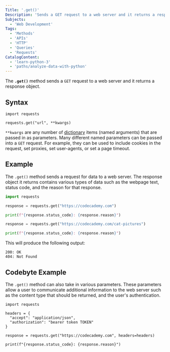 ```yaml
---
Title: '.get()'
Description: 'Sends a GET request to a web server and it returns a response object.'
Subjects:
  - 'Web Development'
Tags:
  - 'Methods'
  - 'APIs'
  - 'HTTP'
  - 'Queries'
  - 'Requests'
CatalogContent:
  - 'learn-python-3'
  - 'paths/analyze-data-with-python'
---
```


The **`.get()`** method sends a `GET` request to a web server and it returns a response object.

## Syntax

```pseudo
import requests

requests.get("url", **kwargs)
```

`**kwargs` are any number of [dictionary](https://www.codecademy.com/resources/docs/python/dictionaries) items (named arguments) that are passed in as parameters. Many different named parameters can be passed into a `GET` request. For example, they can be used to include cookies in the request, set proxies, set user-agents, or set a page timeout.

## Example

The `.get()` method sends a request for data to a web server. The response object it returns contains various types of data such as the webpage text, status code, and the reason for that response.

```py
import requests

response = requests.get("https://codecademy.com")

print(f"{response.status_code}: {response.reason}")

response = requests.get("https://codecademy.com/cat-pictures")

print(f"{response.status_code}: {response.reason}")
```

This will produce the following output:

```shell
200: OK
404: Not Found
```

## Codebyte Example

The `.get()` method can also take in various parameters. These parameters allow a user to communicate additional information to the web server such as the content type that should be returned, and the user's authentication.

```codebyte/python
import requests

headers = {
  "accept": "application/json",
  "authorization": "bearer token TOKEN"
}

response = requests.get("https://codecademy.com", headers=headers)

print(f"{response.status_code}: {response.reason}")
```
